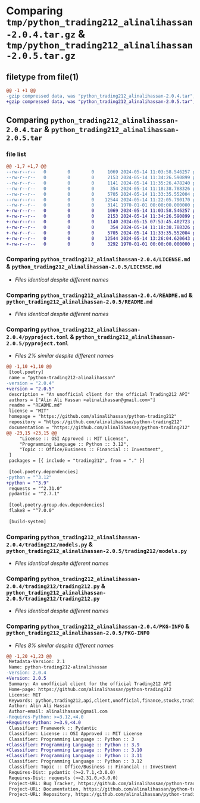 # Comparing `tmp/python_trading212_alinalihassan-2.0.4.tar.gz` & `tmp/python_trading212_alinalihassan-2.0.5.tar.gz`

## filetype from file(1)

```diff
@@ -1 +1 @@
-gzip compressed data, was "python_trading212_alinalihassan-2.0.4.tar", max compression
+gzip compressed data, was "python_trading212_alinalihassan-2.0.5.tar", max compression
```

## Comparing `python_trading212_alinalihassan-2.0.4.tar` & `python_trading212_alinalihassan-2.0.5.tar`

### file list

```diff
@@ -1,7 +1,7 @@
--rw-r--r--   0        0        0     1069 2024-05-14 11:03:58.546257 python_trading212_alinalihassan-2.0.4/LICENSE.md
--rw-r--r--   0        0        0     2153 2024-05-14 11:34:26.590899 python_trading212_alinalihassan-2.0.4/README.md
--rw-r--r--   0        0        0     1141 2024-05-14 11:35:26.478240 python_trading212_alinalihassan-2.0.4/pyproject.toml
--rw-r--r--   0        0        0      354 2024-05-14 11:18:38.788326 python_trading212_alinalihassan-2.0.4/trading212/__init__.py
--rw-r--r--   0        0        0     5705 2024-05-14 11:33:35.552004 python_trading212_alinalihassan-2.0.4/trading212/models.py
--rw-r--r--   0        0        0    12544 2024-05-14 11:22:05.790170 python_trading212_alinalihassan-2.0.4/trading212/trading212.py
--rw-r--r--   0        0        0     3141 1970-01-01 00:00:00.000000 python_trading212_alinalihassan-2.0.4/PKG-INFO
+-rw-r--r--   0        0        0     1069 2024-05-14 11:03:58.546257 python_trading212_alinalihassan-2.0.5/LICENSE.md
+-rw-r--r--   0        0        0     2153 2024-05-14 11:34:26.590899 python_trading212_alinalihassan-2.0.5/README.md
+-rw-r--r--   0        0        0     1140 2024-05-15 07:53:45.402723 python_trading212_alinalihassan-2.0.5/pyproject.toml
+-rw-r--r--   0        0        0      354 2024-05-14 11:18:38.788326 python_trading212_alinalihassan-2.0.5/trading212/__init__.py
+-rw-r--r--   0        0        0     5705 2024-05-14 11:33:35.552004 python_trading212_alinalihassan-2.0.5/trading212/models.py
+-rw-r--r--   0        0        0    12544 2024-05-14 13:26:04.620643 python_trading212_alinalihassan-2.0.5/trading212/trading212.py
+-rw-r--r--   0        0        0     3292 1970-01-01 00:00:00.000000 python_trading212_alinalihassan-2.0.5/PKG-INFO
```

### Comparing `python_trading212_alinalihassan-2.0.4/LICENSE.md` & `python_trading212_alinalihassan-2.0.5/LICENSE.md`

 * *Files identical despite different names*

### Comparing `python_trading212_alinalihassan-2.0.4/README.md` & `python_trading212_alinalihassan-2.0.5/README.md`

 * *Files identical despite different names*

### Comparing `python_trading212_alinalihassan-2.0.4/pyproject.toml` & `python_trading212_alinalihassan-2.0.5/pyproject.toml`

 * *Files 2% similar despite different names*

```diff
@@ -1,10 +1,10 @@
 [tool.poetry]
 name = "python-trading212-alinalihassan"
-version = "2.0.4"
+version = "2.0.5"
 description = "An unofficial client for the official Trading212 API"
 authors = ["Alin Ali Hassan <alinalihassan@gmail.com>"]
 readme = "README.md"
 license = "MIT"
 homepage = "https://github.com/alinalihassan/python-trading212"
 repository = "https://github.com/alinalihassan/python-trading212"
 documentation = "https://github.com/alinalihassan/python-trading212"
@@ -23,15 +23,15 @@
     "License :: OSI Approved :: MIT License",
     "Programming Language :: Python :: 3.12",
     "Topic :: Office/Business :: Financial :: Investment",
 ]
 packages = [{ include = "trading212", from = "." }]
 
 [tool.poetry.dependencies]
-python = "^3.12"
+python = "^3.9"
 requests = "^2.31.0"
 pydantic = "^2.7.1"
 
 [tool.poetry.group.dev.dependencies]
 flake8 = "^7.0.0"
 
 [build-system]
```

### Comparing `python_trading212_alinalihassan-2.0.4/trading212/models.py` & `python_trading212_alinalihassan-2.0.5/trading212/models.py`

 * *Files identical despite different names*

### Comparing `python_trading212_alinalihassan-2.0.4/trading212/trading212.py` & `python_trading212_alinalihassan-2.0.5/trading212/trading212.py`

 * *Files identical despite different names*

### Comparing `python_trading212_alinalihassan-2.0.4/PKG-INFO` & `python_trading212_alinalihassan-2.0.5/PKG-INFO`

 * *Files 8% similar despite different names*

```diff
@@ -1,20 +1,23 @@
 Metadata-Version: 2.1
 Name: python-trading212-alinalihassan
-Version: 2.0.4
+Version: 2.0.5
 Summary: An unofficial client for the official Trading212 API
 Home-page: https://github.com/alinalihassan/python-trading212
 License: MIT
 Keywords: python,trading212,api,client,unofficial,finance,stocks,trading
 Author: Alin Ali Hassan
 Author-email: alinalihassan@gmail.com
-Requires-Python: >=3.12,<4.0
+Requires-Python: >=3.9,<4.0
 Classifier: Framework :: Pydantic
 Classifier: License :: OSI Approved :: MIT License
 Classifier: Programming Language :: Python :: 3
+Classifier: Programming Language :: Python :: 3.9
+Classifier: Programming Language :: Python :: 3.10
+Classifier: Programming Language :: Python :: 3.11
 Classifier: Programming Language :: Python :: 3.12
 Classifier: Topic :: Office/Business :: Financial :: Investment
 Requires-Dist: pydantic (>=2.7.1,<3.0.0)
 Requires-Dist: requests (>=2.31.0,<3.0.0)
 Project-URL: Bug Tracker, https://github.com/alinalihassan/python-trading212/issues
 Project-URL: Documentation, https://github.com/alinalihassan/python-trading212
 Project-URL: Repository, https://github.com/alinalihassan/python-trading212
```

